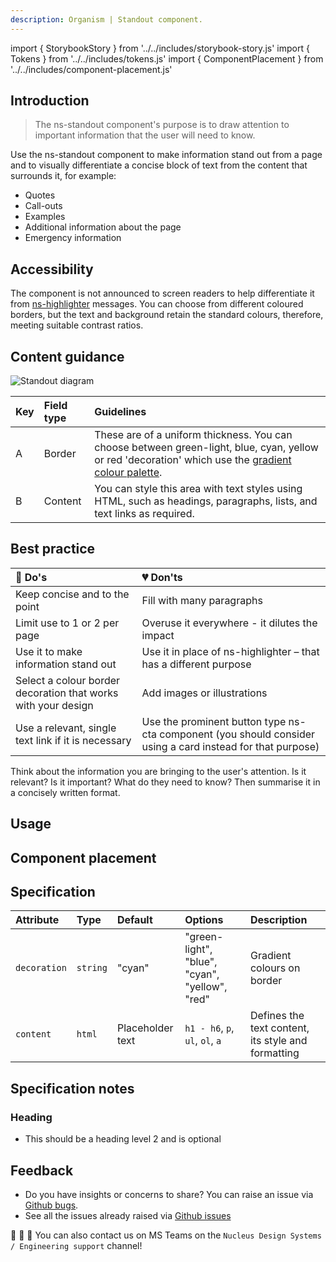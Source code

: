 ```yaml
---
description: Organism | Standout component.
---
```


import { StorybookStory } from '../../includes/storybook-story.js'
import { Tokens } from '../../includes/tokens.js'
import { ComponentPlacement } from '../../includes/component-placement.js'

## Introduction

> The ns-standout component's purpose is to draw attention to important information that the user will need to know. 

Use the ns-standout component to make information stand out from a page and to visually differentiate a concise block of text from the content that surrounds it, for example:

* Quotes
* Call-outs
* Examples
* Additional information about the page
* Emergency information

## Accessibility 

The component is not announced to screen readers to help differentiate it from [ns-highlighter](../components/ns-highlighter) messages. You can choose from different coloured borders, but the text and background retain the standard colours, therefore, meeting suitable contrast ratios. 

## Content guidance

![Standout diagram](https://user-images.githubusercontent.com/45626534/76082861-32d02b00-5fa4-11ea-9a5a-3efc9f2f89e8.png)


| Key | Field type | Guidelines |
| :--- | :--- | :--- |
| A | Border | These are of a uniform thickness. You can choose between green-light, blue, cyan, yellow or red 'decoration' which use the [gradient colour palette](https://www.britishgas.co.uk/nucleus/demo/index.html?path=/story/foundations-gradients--gradient-pallette). |
| B | Content | You can style this area with text styles using HTML, such as headings, paragraphs, lists, and text links as required. |


## Best practice

| 💚 Do's | 💔 Don'ts |
| :--- | :--- |
| Keep concise and to the point |  Fill with many paragraphs |
| Limit use to 1 or 2 per page |  Overuse it everywhere - it dilutes the impact |
| Use it to make information stand out |  Use it in place of ns-highlighter – that has a different purpose |
| Select a colour border decoration that works with your design | Add images or illustrations | 
| Use a relevant, single text link if it is necessary | Use the prominent button type ns-cta component (you should consider using a card instead for that purpose) |

Think about the information you are bringing to the user's attention. Is it relevant? Is it important? What do they need to know? Then summarise it in a concisely written format.

## Usage

<StorybookStory story="components-ns-standout--subtle"></StorybookStory>

## Component placement

<ComponentPlacement component="ns-highlighter" parentComponents="ns-form,ns-panel"></ComponentPlacement>

## Specification

| Attribute | Type | Default | Options | Description |
| :--- | :--- | :--- | :--- | :--- |
| `decoration` | `string`  | "cyan" | "green-light", "blue", "cyan", "yellow", "red" | Gradient colours on border |
| `content` | `html` | Placeholder text | `h1 - h6`, `p`, `ul`, `ol`, `a` | Defines the text content, its style and formatting |

## Specification notes

### Heading

* This should be a heading level 2 and is optional

<Tokens component="standout"></Tokens>

## Feedback

* Do you have insights or concerns to share? You can raise an issue via [Github bugs](https://github.com/ConnectedHomes/nucleus/issues/new?assignees=&labels=Bug&template=a--bug-report.md&title=[bug]%20[ns-highlighter]).
* See all the issues already raised via [Github issues](https://github.com/connectedHomes/nucleus/issues?utf8=%E2%9C%93&q=is%3Aopen+is%3Aissue+label%3ABug+[ns-highlighter])

💩 🎉 🦄 You can also contact us on MS Teams on the `Nucleus Design Systems / Engineering support` channel!
